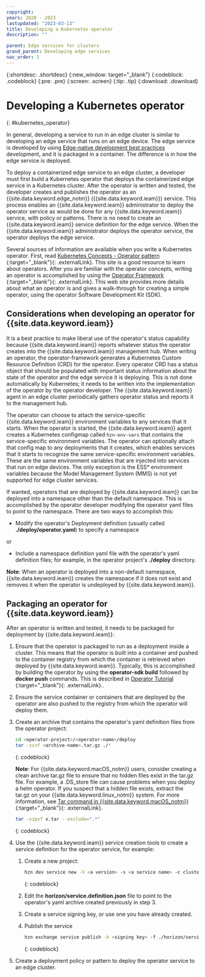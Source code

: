 ```yaml
---
copyright:
years: 2020 - 2023
lastupdated: "2023-03-13"
title: Developing a Kubernetes operator
description: ""

parent: Edge services for clusters
grand_parent: Developing edge services
nav_order: 1
---
```


{:shortdesc: .shortdesc}
{:new_window: target="_blank"}
{:codeblock: .codeblock}
{:pre: .pre}
{:screen: .screen}
{:tip: .tip}
{:download: .download}

# Developing a Kubernetes operator
{: #kubernetes_operator}

In general, developing a service to run in an edge cluster is similar to developing an edge service that runs on an edge device. The edge service is developed by using [Edge-native development best practices](best_practices.md) development, and it is packaged in a container. The difference is in how the edge service is deployed.

To deploy a containerized edge service to an edge cluster, a developer must first build a Kubernetes operator that deploys the containerized edge service in a Kubernetes cluster. After the operator is written and tested, the developer creates and publishes the operator as an {{site.data.keyword.edge_notm}} ({{site.data.keyword.ieam}}) service. This process enables an {{site.data.keyword.ieam}} administrator to deploy the operator service as would be done for any {{site.data.keyword.ieam}} service, with policy or patterns. There is no need to create an {{site.data.keyword.ieam}} service definition for the edge service. When the {{site.data.keyword.ieam}} administrator deploys the operator service, the operator deploys the edge service.

Several sources of information are available when you write a Kubernetes operator. First, read [Kubernetes Concepts - Operator pattern ](https://kubernetes.io/docs/concepts/extend-kubernetes/operator/){:target="_blank"}{: .externalLink}. This site is a good resource to learn about operators. After you are familiar with the operator concepts, writing an operator is accomplished by using the [Operator Framework ](https://operatorframework.io/){:target="_blank"}{: .externalLink}. This web site provides more details about what an operator is and gives a walk-through for creating a simple operator, using the operator Software Development Kit (SDK).

## Considerations when developing an operator for {{site.data.keyword.ieam}}

It is a best practice to make liberal use of the operator's status capability because {{site.data.keyword.ieam}} reports whatever status the operator creates into the {{site.data.keyword.ieam}} management hub. When writing an operator, the operator-framework generates a Kubernetes Custom Resource Definition (CRD) for the operator. Every operator CRD has a status object that should be populated with important status information about the state of the operator and the edge service it is deploying. This is not done automatically by Kubernetes; it needs to be written into the implementation of the operator by the operator developer. The {{site.data.keyword.ieam}} agent in an edge cluster periodically gathers operator status and reports it to the management hub.

The operator can choose to attach the service-specific {{site.data.keyword.ieam}} environment variables to any services that it starts. When the operator is started, the {{site.data.keyword.ieam}} agent creates a Kubernetes configmap called `hzn-env-vars` that contains the service-specific environment variables. The operator can optionally attach that config map to any deployments that it creates, which enables services that it starts to recognize the same service-specific environment variables. These are the same environment variables that are injected into services that run on edge devices. The only exception is the ESS* environment variables because the Model Management System (MMS) is not yet supported for edge cluster services.

If wanted, operators that are deployed by {{site.data.keyword.ieam}} can be deployed into a namespace other than the default namespace. This is accomplished by the operator developer modifying the operator yaml files to point to the namespace. There are two ways to accomplish this:

* Modify the operator's Deployment definition (usually called **./deploy/operator.yaml**) to specify a namespace

or

* Include a namespace definition yaml file with the operator's yaml definition files; for example, in the operator project's **./deploy** directory.

**Note**: When an operator is deployed into a non-default namespace, {{site.data.keyword.ieam}} creates the namespace if it does not exist and removes it when the operator is undeployed by {{site.data.keyword.ieam}}.

## Packaging an operator for {{site.data.keyword.ieam}}

After an operator is written and tested, it needs to be packaged for deployment by {{site.data.keyword.ieam}}:

1. Ensure that the operator is packaged to run as a deployment inside a cluster. This means that the operator is built into a container and pushed to the container registry from which the container is retrieved when deployed by {{site.data.keyword.ieam}}. Typically, this is accomplished by building the operator by using the **operator-sdk build** followed by **docker push** commands. This is described in [Operator Tutorial ](https://sdk.operatorframework.io/docs/building-operators/golang/tutorial/#2-run-as-a-deployment-inside-the-cluster){:target="_blank"}{: .externalLink}..

2. Ensure the service container or containers that are deployed by the operator are also pushed to the registry from which the operator will deploy them.

3. Create an archive that contains the operator's yaml definition files from the operator project:

   ```bash
   cd <operator-project>/<operator-name>/deploy
   tar -zcvf <archive-name>.tar.gz ./*
   ```
   {: codeblock}

   **Note**: For {{site.data.keyword.macOS_notm}} users, consider creating a clean archive tar.gz file to ensure that no hidden files exist in the tar.gz file. For example, a .DS_store file can cause problems when you deploy a helm operator. If you suspect that a hidden file exists, extract the tar.gz on your {{site.data.keyword.linux_notm}} system. For more information, see [Tar command in {{site.data.keyword.macOS_notm}} ](https://stackoverflow.com/questions/8766730/tar-command-in-mac-os-x-adding-hidden-files-why){:target="_blank"}{: .externalLink}.

   ```bash
   tar -xzpvf x.tar --exclude=".*"
   ```
   {: codeblock}

4. Use the {{site.data.keyword.ieam}} service creation tools to create a service definition for the operator service, for example:

   1. Create a new project:

      ```bash
      hzn dev service new -V <a version> -s <a service name> -c cluster
      ```
      {: codeblock}

   2. Edit the **horizon/service.definition.json** file to point to the operator's yaml archive created previously in step 3.

   3. Create a service signing key, or use one you have already created.

   4. Publish the service

      ```bash
      hzn exchange service publish -k <signing key> -f ./horizon/service.definition.json
      ```
      {: codeblock}

5. Create a deployment policy or pattern to deploy the operator service to an edge cluster.
